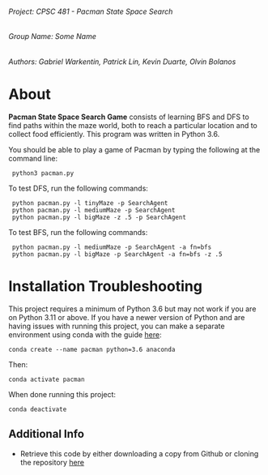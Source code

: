 ###### Project: CPSC 481 - Pacman State Space Search
###### Group Name: Some Name
###### Authors: Gabriel Warkentin, Patrick Lin, Kevin Duarte, Olvin Bolanos

# About

**Pacman State Space Search Game** consists of learning BFS and DFS to find paths within the maze world, both to reach a particular location and to collect food efficiently. This program was written in Python 3.6. 

You should be able to play a game of Pacman by typing the following at the command line:

     python3 pacman.py

To test DFS, run the following commands:

     python pacman.py -l tinyMaze -p SearchAgent
     python pacman.py -l mediumMaze -p SearchAgent
     python pacman.py -l bigMaze -z .5 -p SearchAgent

To test BFS, run the following commands:

     python pacman.py -l mediumMaze -p SearchAgent -a fn=bfs
     python pacman.py -l bigMaze -p SearchAgent -a fn=bfs -z .5

# Installation Troubleshooting

This project requires a minimum of Python 3.6 but may not work if you are on Python 3.11 or above. If you have a newer version of Python and are having issues with running this project, you can make a separate environment using conda with the guide [here](https://stackoverflow.com/questions/43630002/conda-install-downgrade-python-version):

`conda create --name pacman python=3.6 anaconda`

Then:

`conda activate pacman`

When done running this project:

`conda deactivate`

## Additional Info

- Retrieve this code by either downloading a copy from Github or cloning the repository [here](https://github.com/Arbalest007/Pacman-State-Space-Search)